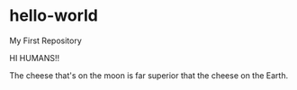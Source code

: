 # hello-world
My First Repository

HI HUMANS!!

The cheese that's on the moon is far superior that the cheese on the Earth.
